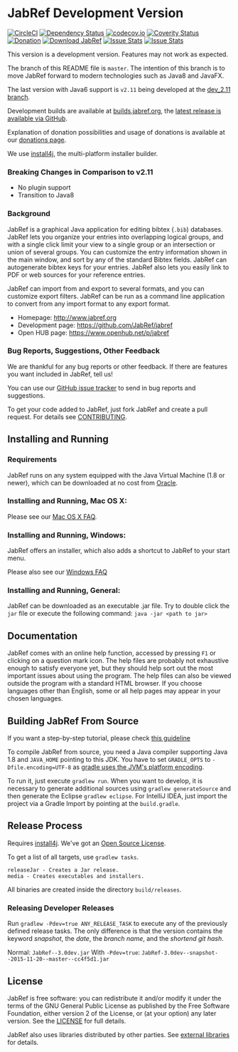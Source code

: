 # JabRef Development Version

[![CircleCI](https://img.shields.io/circleci/project/JabRef/jabref/master.svg)](https://circleci.com/gh/JabRef/jabref)
[![Dependency Status](https://www.versioneye.com/user/projects/557f2723386664002000009c/badge.svg?style=flat)](https://www.versioneye.com/user/projects/557f2723386664002000009c)
[![codecov.io](https://codecov.io/github/JabRef/jabref/coverage.svg?branch=master)](https://codecov.io/github/JabRef/jabref?branch=master)
[![Coverity Status](https://badges.ondemand.coverity.com/streams/tslj9m8e2149d8elggiskktgpc)](https://ondemand.coverity.com/streams/tslj9m8e2149d8elggiskktgpc)
[![Donation](https://img.shields.io/badge/donate-paypal-orange.svg)](https://www.paypal.com/cgi-bin/webscr?item_name=JabRef+Bibliography+Manager&cmd=_donations&lc=US&currency_code=EUR&business=jabrefmail%40gmail.com)
[![Download JabRef](https://img.shields.io/sourceforge/dw/jabref.svg)](http://sourceforge.net/projects/jabref/files/)
[![Issue Stats](http://www.issuestats.com/github/jabref/jabref/badge/pr)](http://www.issuestats.com/github/jabref/jabref)
[![Issue Stats](http://www.issuestats.com/github/jabref/jabref/badge/issue)](http://www.issuestats.com/github/jabref/jabref)

This version is a development version. Features may not work as expected.

The branch of this README file is `master`.
The intention of this branch is to move JabRef forward to modern technologies such as Java8 and JavaFX.

The last version with Java6 support is `v2.11` being developed at the [dev_2.11 branch](https://github.com/JabRef/jabref/tree/dev_2.11).

Development builds are available at [builds.jabref.org](http://builds.jabref.org/master/), the [latest release is available via GitHub](https://github.com/JabRef/jabref/releases/latest).

Explanation of donation possibilities and usage of donations is available at our [donations page](https://github.com/JabRef/jabref/wiki/Donations).

We use [install4j], the multi-platform installer builder.

### Breaking Changes in Comparison to v2.11

* No plugin support
* Transition to Java8

### Background

JabRef is a graphical Java application for editing bibtex (`.bib`) databases.
JabRef lets you organize your entries into overlapping logical groups, and with a single click limit your view to a single group or an intersection or union of several groups.
You can customize the entry information shown in the main window, and sort by any of the standard Bibtex fields.
JabRef can autogenerate bibtex keys for your entries.
JabRef also lets you easily link to PDF or web sources for your reference entries.

JabRef can import from and export to several formats, and you can customize export filters.
JabRef can be run as a command line application to convert from any import format to any export format.

* Homepage: http://www.jabref.org
* Development page: https://github.com/JabRef/jabref
* Open HUB page: https://www.openhub.net/p/jabref

### Bug Reports, Suggestions, Other Feedback

We are thankful for any bug reports or other feedback.
If there are features you want included in JabRef, tell us!

You can use our [GitHub issue tracker](https://github.com/JabRef/jabref/issues) to send in bug reports and suggestions.

To get your code added to JabRef, just fork JabRef and create a pull request.
For details see [CONTRIBUTING](CONTRIBUTING.md).


## Installing and Running

### Requirements

JabRef runs on any system equipped with the Java Virtual Machine (1.8 or newer), which can be downloaded at no cost from [Oracle](http://www.oracle.com/technetwork/java/javase/downloads/index.html).

### Installing and Running, Mac OS X:

Please see our [Mac OS X FAQ](http://jabref.sourceforge.net/faq.php#osx).

### Installing and Running, Windows:

JabRef offers an installer, which also adds a shortcut to JabRef to your start menu.

Please also see our [Windows FAQ](http://jabref.sourceforge.net/faq.php#windows)

### Installing and Running, General:

JabRef can be downloaded as an executable .jar file.
Try to double click the `jar` file or execute the following command:
     `java -jar <path to jar>`


## Documentation

JabRef comes with an online help function, accessed by pressing `F1` or
clicking on a question mark icon. The help files are probably not
exhaustive enough to satisfy everyone yet, but they should help sort
out the most important issues about using the program. The help files
can also be viewed outside the program with a standard HTML browser.
If you choose languages other than English, some or all help pages may
appear in your chosen languages.


## Building JabRef From Source

If you want a step-by-step tutorial, please check [this guideline](https://github.com/JabRef/jabref/wiki/Guidelines-for-setting-up-a-local-workspace)

To compile JabRef from source, you need a Java compiler supporting Java 1.8 and `JAVA_HOME` pointing to this JDK.
You have to set `GRADLE_OPTS` to `-Dfile.encoding=UTF-8` as [gradle uses the JVM's platform encoding](https://discuss.gradle.org/t/is-there-a-way-to-tell-gradle-to-read-gradle-build-scripts-using-a-specified-encoding/7535).

To run it, just execute `gradlew run`.
When you want to develop, it is necessary to generate additional sources using `gradlew generateSource`
and then generate the Eclipse `gradlew eclipse`.
For IntelliJ IDEA, just import the project via a Gradle Import by pointing at the `build.gradle`.


## Release Process

Requires [install4j].
We've got an [Open Source License](https://www.ej-technologies.com/buy/install4j/openSource).

To get a list of all targets, use `gradlew tasks`.
```
releaseJar - Creates a Jar release.
media - Creates executables and installers.
```

All binaries are created inside the directory `build/releases`.

### Releasing Developer Releases

Run `gradlew -Pdev=true ANY_RELEASE_TASK` to execute any of the previously defined release tasks.
The only difference is that the version contains the keyword *snapshot*, the *date*, the *branch name*, and the *shortend git hash*.

Normal: `JabRef--3.0dev.jar`
With `-Pdev=true`: `JabRef-3.0dev--snapshot--2015-11-20--master--cc4f5d1.jar`

## License

JabRef is free software: you can redistribute it and/or modify it under the
terms of the GNU General Public License as published by the Free Software
Foundation, either version 2 of the License, or (at your option) any later
version.
See the [LICENSE](LICENSE) for full details.

JabRef also uses libraries distributed by other parties.
See [external libraries](external-libraries.txt) for details.

  [install4j]: https://www.ej-technologies.com/products/install4j/overview.html
